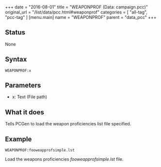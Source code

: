 +++
date = "2016-08-01"
title = "WEAPONPROF (Data: campaign.pcc)"
original_url = "/list/data/pcc.html#weaponprof"
categories = [ "all-tag", "pcc-tag" ]
[menu.main]
    name = "WEAPONPROF"
    parent = "data_pcc"
+++

## Status

None

## Syntax

`WEAPONPROF:x`

## Parameters

-   x: Text (File path)



What it does
------------

Tells PCGen to load the weapon proficiencies list file specified.

Example
-------

`WEAPONPROF:fooweapprofsimple.lst`

Load the weapons proficiencies *fooweapprofsimple.lst* file.

